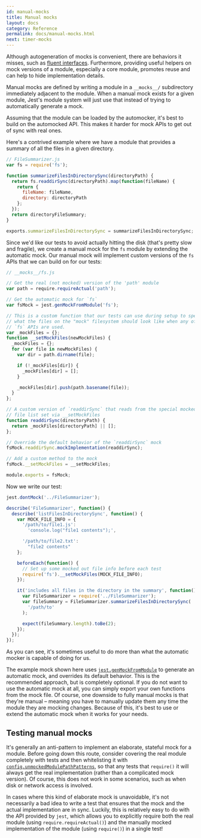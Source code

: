 ```yaml
---
id: manual-mocks
title: Manual mocks
layout: docs
category: Reference
permalink: docs/manual-mocks.html
next: timer-mocks
---
```


Although autogeneration of mocks is convenient, there are behaviors it misses, such as [fluent interfaces](http://martinfowler.com/bliki/FluentInterface.html). Furthermore, providing useful helpers on mock versions of a module, especially a core module, promotes reuse and can help to hide implementation details.

Manual mocks are defined by writing a module in a `__mocks__/` subdirectory immediately adjacent to the module. When a manual mock exists for a given module, Jest's module system will just use that instead of trying to automatically generate a mock.

Assuming that the module can be loaded by the automocker, it's best to build on the automocked API. This makes it harder for mock APIs to get out of sync with real ones.

Here's a contrived example where we have a module that provides a summary of all the files in a given directory.

```javascript
// FileSummarizer.js
var fs = require('fs');

function summarizeFilesInDirectorySync(directoryPath) {
  return fs.readdirSync(directoryPath).map(function(fileName) {
    return {
      fileName: fileName,
      directory: directoryPath
    };
  });
  return directoryFileSummary;
}

exports.summarizeFilesInDirectorySync = summarizeFilesInDirectorySync;
```

Since we'd like our tests to avoid actually hitting the disk (that's pretty slow and fragile), we create a manual mock for the `fs` module by extending the automatic mock. Our manual mock will implement custom versions of the `fs` APIs that we can build on for our tests:

```javascript
// __mocks__/fs.js

// Get the real (not mocked) version of the 'path' module
var path = require.requireActual('path');

// Get the automatic mock for `fs`
var fsMock = jest.genMockFromModule('fs');

// This is a custom function that our tests can use during setup to specify
// what the files on the "mock" filesystem should look like when any of the
// `fs` APIs are used.
var _mockFiles = {};
function __setMockFiles(newMockFiles) {
  _mockFiles = {};
  for (var file in newMockFiles) {
    var dir = path.dirname(file);

    if (!_mockFiles[dir]) {
      _mockFiles[dir] = [];
    }

    _mockFiles[dir].push(path.basename(file));
  }
};

// A custom version of `readdirSync` that reads from the special mocked out
// file list set via __setMockFiles
function readdirSync(directoryPath) {
  return _mockFiles[directoryPath] || [];
};

// Override the default behavior of the `readdirSync` mock
fsMock.readdirSync.mockImplementation(readdirSync);

// Add a custom method to the mock
fsMock.__setMockFiles = __setMockFiles;

module.exports = fsMock;
```

Now we write our test:

```javascript
jest.dontMock('../FileSummarizer');

describe('FileSummarizer', function() {
  describe('listFilesInDirectorySync', function() {
    var MOCK_FILE_INFO = {
      '/path/to/file1.js':
        'console.log("file1 contents");',

      '/path/to/file2.txt':
        "file2 contents"
    };

    beforeEach(function() {
      // Set up some mocked out file info before each test
      require('fs').__setMockFiles(MOCK_FILE_INFO);
    });

    it('includes all files in the directory in the summary', function() {
      var FileSummarizer = require('../FileSummarizer');
      var fileSummary = FileSummarizer.summarizeFilesInDirectorySync(
        '/path/to'
      );

      expect(fileSummary.length).toBe(2);
    });
  });
});
```

As you can see, it's sometimes useful to do more than what the automatic mocker is capable of doing for us.

The example mock shown here uses [`jest.genMockFromModule`](/jest/docs/api.html#jest-genmockfrommodule-modulename) to generate an automatic mock, and overrides its default behavior. This is the recommended approach, but is completely optional. If you do not want to use the automatic mock at all, you can simply export your own functions from the mock file. Of course, one downside to fully manual mocks is that they're manual – meaning you have to manually update them any time the module they are mocking changes. Because of this, it's best to use or extend the automatic mock when it works for your needs.


Testing manual mocks
-------------

It's generally an anti-pattern to implement an elaborate, stateful mock for a module. Before going down this route, consider covering the real module completely with tests and then whitelisting it with [`config.unmockedModulePathPatterns`](/jest/docs/api.html#config-unmockedmodulepathpatterns-array-string), so that any tests that `require()` it will always get the real implementation (rather than a complicated mock version). Of course, this does not work in some scenarios, such as when disk or network access is involved.

In cases where this kind of elaborate mock is unavoidable, it's not necessarily a bad idea to write a test that ensures that the mock and the actual implementation are in sync. Luckily, this is relatively easy to do with the API provided by `jest`, which allows you to explicitly require both the real module (using `require.requireActual()`) and the manually mocked implementation of the module (using `require()`) in a single test!
